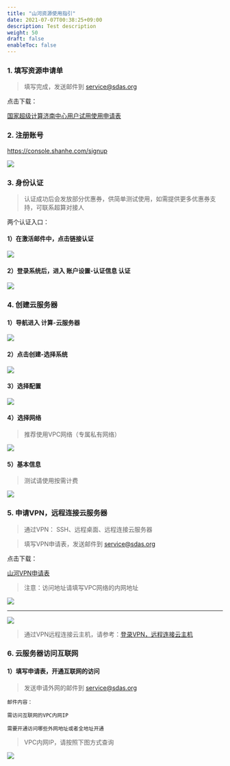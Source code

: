 ```yaml
---
title: "山河资源使用指引"
date: 2021-07-07T00:38:25+09:00
description: Test description
weight: 50
draft: false
enableToc: false
---
```


### 1. 填写资源申请单

> 填写完成，发送邮件到 service@sdas.org

点击下载：

[国家超级计算济南中心用户试用使用申请表](https://jn1.is.shanhe.com/shanhe/web_file/%E5%9B%BD%E5%AE%B6%E8%B6%85%E7%BA%A7%E8%AE%A1%E7%AE%97%E6%B5%8E%E5%8D%97%E4%B8%AD%E5%BF%83%E7%94%A8%E6%88%B7%E8%AF%95%E7%94%A8%E4%BD%BF%E7%94%A8%E7%94%B3%E8%AF%B7%E8%A1%A8.doc)

### 2. 注册账号

https://console.shanhe.com/signup

![](../_images/register.png)

### 3. 身份认证

> 认证成功后会发放部分优惠券，供简单测试使用，如需提供更多优惠券支持，可联系超算对接人

两个认证入口：

#### 1）在激活邮件中，点击链接认证

![](../_images/id.png)

#### 2）登录系统后，进入 账户设置-认证信息 认证

![](../_images/id2.png)

### 4. 创建云服务器

#### 1）导航进入 计算-云服务器

![](../_images/instance.png)

#### 2）点击创建-选择系统

![](../_images/os.png)

#### 3）选择配置

![](../_images/config.png)

#### 4）选择网络

> 推荐使用VPC网络（专属私有网络）

![](../_images/vpcnet.png)

#### 5）基本信息

> 测试请使用按需计费

![](../_images/normal.png)

### 5. 申请VPN，远程连接云服务器

> 通过VPN： SSH、远程桌面、远程连接云服务器

> 填写VPN申请表，发送邮件到 service@sdas.org

点击下载：

[山河VPN申请表](https://jn1.is.shanhe.com/shanhe/web_file/%E5%B1%B1%E6%B2%B3%E5%85%AC%E6%9C%89%E4%BA%91VPN%E8%B5%84%E6%BA%90%E7%94%B3%E8%AF%B7%E8%A1%A8.docx)

> 注意：访问地址请填写VPC网络的内网地址

![](../_images/vpn_ip.png)

---

![](../_images/vpn_ip1.png)

> 通过VPN远程连接云主机，请参考：[登录VPN，远程连接云主机](https://docsv3.shanhe.com/compute/vm/faq/vpn_vpc/)

### 6. 云服务器访问互联网

#### 1）填写申请表，开通互联网的访问

> 发送申请外网的邮件到 service@sdas.org

    邮件内容：

    需访问互联网的VPC内网IP

    需要开通访问哪些外网地址或者全地址开通

> VPC内网IP，请按照下图方式查询

![](../_images/vpn_ip1.png)


